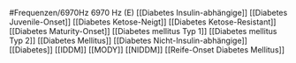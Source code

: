 #Frequenzen/6970Hz
6970 Hz (E)
[[Diabetes Insulin-abhängige]]
[[Diabetes Juvenile-Onset]]
[[Diabetes Ketose-Neigt]]
[[Diabetes Ketose-Resistant]]
[[Diabetes Maturity-Onset]]
[[Diabetes mellitus Typ 1]]
[[Diabetes mellitus Typ 2]]
[[Diabetes Mellitus]]
[[Diabetes Nicht-Insulin-abhängige]]
[[Diabetes]]
[[IDDM]]
[[MODY]]
[[NIDDM]]
[[Reife-Onset Diabetes Mellitus]]